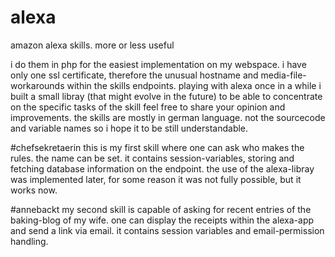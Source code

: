 # alexa
amazon alexa skills. more or less useful

i do them in php for the easiest implementation on my webspace.
i have only one ssl certificate, therefore the unusual hostname and media-file-workarounds within the skills endpoints.
playing with alexa once in a while i built a small libray (that might evolve in the future) to be able to concentrate on the specific tasks of the skill
feel free to share your opinion and improvements.
the skills are mostly in german language. not the sourcecode and variable names so i hope it to be still understandable.

#chefsekretaerin
this is my first skill where one can ask who makes the rules. the name can be set.
it contains session-variables, storing and fetching database information on the endpoint. the use of the alexa-libray was implemented later, for some reason it was not fully possible, but it works now.

#annebackt
my second skill is capable of asking for recent entries of the baking-blog of my wife. one can display the receipts within the alexa-app and send a link via email.
it contains session variables and email-permission handling.